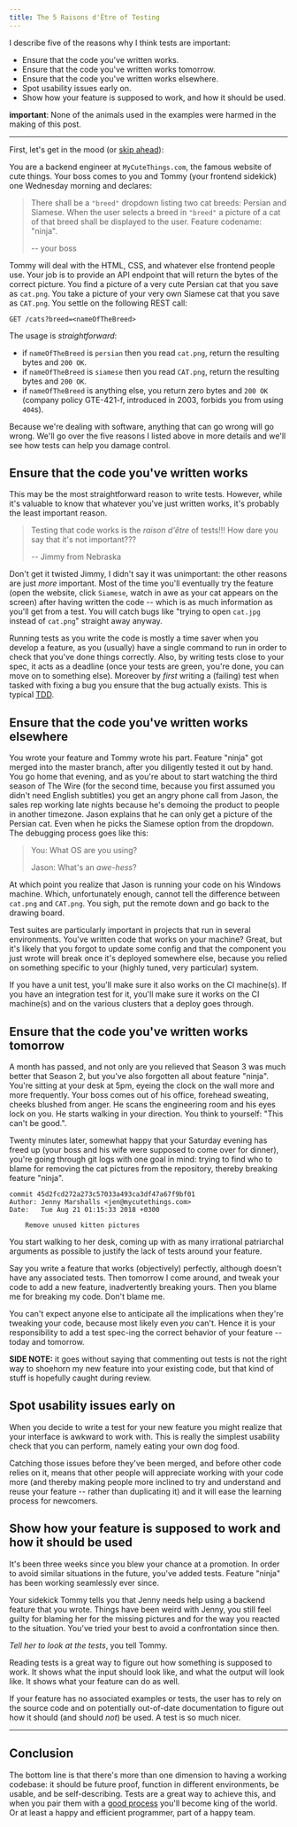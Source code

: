 ```yaml
---
title: The 5 Raisons d'Être of Testing
---
```


I describe five of the reasons why I think tests are important:

* Ensure that the code you've written works.
* Ensure that the code you've written works tomorrow.
* Ensure that the code you've written works elsewhere.
* Spot usability issues early on.
* Show how your feature is supposed to work, and how it should be used.

<!--more-->

**important**: None of the animals used in the examples were harmed in the
making of this post.

---

First, let's get in the mood (or [skip
ahead](#ensure-that-the-code-youve-written-works)):

<div class="pop">

You are a backend engineer at `MyCuteThings.com`, the famous website of cute
things. Your boss comes to you and Tommy (your frontend sidekick) one Wednesday
morning and declares:

> There shall be a `"breed"` dropdown listing two cat breeds: Persian and
> Siamese. When the user selects a breed in `"breed"` a picture of a cat of
> that breed shall be displayed to the user. Feature codename: "ninja".
>
> -- your boss

Tommy will deal with the HTML, CSS, and whatever else frontend people use. Your
job is to provide an API endpoint that will return the bytes of the correct
picture. You find a picture of a very cute Persian cat that you save as
`cat.png`. You take a picture of your very own Siamese cat that you save as
`CAT.png`. You settle on the following REST call:

```
GET /cats?breed=<nameOfTheBreed>
```

The usage is _straightforward_:

* if `nameOfTheBreed` is `persian` then you read `cat.png`, return the
  resulting bytes and `200 OK`.
* if `nameOfTheBreed` is `siamese` then you read `CAT.png`, return the
  resulting bytes and `200 OK`.
* if `nameOfTheBreed` is anything else, you return zero bytes and `200 OK`
  (company policy GTE-421-f, introduced in 2003, forbids you from using
  `404`s).

</div>

Because we're dealing with software, anything that can go wrong will go wrong.
We'll go over the five reasons I listed above in more details and we'll see how
tests can help you damage control.

## Ensure that the code you've written works

This may be the most straightforward reason to write tests. However, while it's
valuable to know that whatever you've just written works, it's probably the
least important reason.

> Testing that code works is the _raison d'être_ of tests!!! How dare you say
> that it's not important???
>
> -- Jimmy from Nebraska

Don't get it twisted Jimmy, I didn't say it was unimportant: the other reasons
are just _more_ important. Most of the time you'll eventually try the feature
(open the website, click `Siamese`, watch in awe as your cat appears on the
screen) after having written the code -- which is as much information as you'll
get from a test. You will catch bugs like "trying to open `cat.jpg` instead of
`cat.png`" straight away anyway.

Running tests as you write the code is mostly a time saver when you develop a
feature, as you (usually) have a single command to run in order to check that
you've done things correctly. Also, by writing tests close to your spec, it
acts as a deadline (once your tests are green, you're done, you can move on to
something else). Moreover by _first_ writing a (failing) test when tasked with
fixing a bug you ensure that the bug actually exists. This is typical
[TDD](https://en.wikipedia.org/wiki/Test-driven_development).

## Ensure that the code you've written works elsewhere


<div class="pop">
You wrote your feature and Tommy wrote his part. Feature "ninja" got merged
into the master branch, after you diligently tested it out by hand. You go home
that evening, and as you're about to start watching the third season of The
Wire (for the second time, because you first assumed you didn't need English
subtitles) you get an angry phone call from Jason, the sales rep working late
nights because he's demoing the product to people in another timezone. Jason
explains that he can only get a picture of the Persian cat. Even when he picks
the Siamese option from the dropdown. The debugging process goes like this:

> You: What OS are you using?
>
> Jason: What's an _awe-hess_?

At which point you realize that Jason is running your code on his Windows
machine. Which, unfortunately enough, cannot tell the difference between
`cat.png` and `CAT.png`. You sigh, put the remote down and go back to the
drawing board.

</div>


Test suites are particularly important in projects that run in several
environments. You've written code that works on your machine? Great, but it's
likely that you forgot to update some config and that the component you just
wrote will break once it's deployed somewhere else, because you relied on
something specific to your (highly tuned, very particular) system.

If you have a unit test, you'll make sure it also works on the CI machine(s).
If you have an integration test for it, you'll make sure it works on the CI
machine(s) and on the various clusters that a deploy goes through.

## Ensure that the code you've written works tomorrow

<div class="pop">
A month has passed, and not only are you relieved that Season 3 was much better
that Season 2, but you've also forgotten all about feature "ninja". You're
sitting at your desk at 5pm, eyeing the clock on the wall more and more
frequently. Your boss comes out of his office, forehead sweating, cheeks
blushed from anger. He scans the engineering room and his eyes lock on you. He
starts walking in your direction. You think to yourself: "This can't be good.".

Twenty minutes later, somewhat happy that your Saturday evening has freed up
(your boss and his wife were supposed to come over for dinner), you're going
through git logs with one goal in mind: trying to find who to blame for
removing the cat pictures from the repository, thereby breaking feature
"ninja".

```
commit 45d2fcd272a273c57033a493ca3df47a67f9bf01
Author: Jenny Marshalls <jen@mycutethings.com>
Date:   Tue Aug 21 01:15:33 2018 +0300

    Remove unused kitten pictures
```

You start walking to her desk, coming up with as many irrational patriarchal
arguments as possible to justify the lack of tests around your feature.
</div>

Say you write a feature that works (objectively) perfectly, although doesn't
have any associated tests. Then tomorrow I come around, and tweak your code to
add a new feature, inadvertently breaking yours.  Then you blame me for
breaking my code. Don't blame me.

You can't expect anyone else to anticipate all the implications when they're
tweaking your code, because most likely even _you_ can't. Hence it is your
responsibility to add a test spec-ing the correct behavior of your feature --
today and tomorrow.

**SIDE NOTE:** it goes without saying that commenting out tests is not the
right way to shoehorn my new feature into your existing code, but that kind of
stuff is hopefully caught during review.

## Spot usability issues early on

When you decide to write a test for your new feature you might realize that
your interface is awkward to work with. This is really the simplest usability
check that you can perform, namely eating your own dog food.

Catching those issues before they've been merged, and before other code relies
on it, means that other people will appreciate working with your code more (and
thereby making people more inclined to try and understand and reuse your
feature -- rather than duplicating it) and it will ease the learning process for
newcomers.

## Show how your feature is supposed to work and how it should be used


<div class="pop">
It's been three weeks since you blew your chance at a promotion. In order to
avoid similar situations in the future, you've added tests. Feature "ninja" has
been working seamlessly ever since.

Your sidekick Tommy tells you that Jenny needs help using a backend feature
that you wrote. Things have been weird with Jenny, you still feel guilty for
blaming her for the missing pictures and for the way you reacted to the
situation. You've tried your best to avoid a confrontation since then.

_Tell her to look at the tests_, you tell Tommy.
</div>

Reading tests is a great way to figure out how something is supposed to work.
It shows what the input should look like, and what the output will look like.
It shows what your feature can do as well.

If your feature has no associated examples or tests, the user has to rely on
the source code and on potentially out-of-date documentation to figure out how
it should (and should _not_) be used. A test is so much nicer.

---

## Conclusion

The bottom line is that there's more than one dimension to having a working
codebase: it should be future proof, function in different environments, be
usable, and be self-describing. Tests are a great way to achieve this, and when
you pair them with a [good
process](/posts/2019-01-08-hunt-bugs-down-before-they-are-merged.html) you'll
become king of the world. Or at least a happy and efficient programmer, part of
a happy team.
